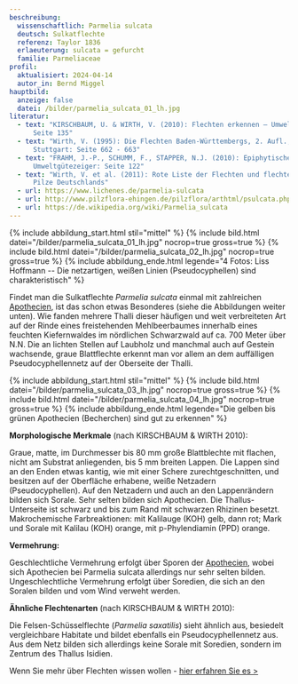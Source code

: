 ```yaml
---
beschreibung:
  wissenschaftlich: Parmelia sulcata
  deutsch: Sulkatflechte
  referenz: Taylor 1836
  erlaeuterung: sulcata = gefurcht
  familie: Parmeliaceae
profil:
  aktualisiert: 2024-04-14
  autor_in: Bernd Miggel
hauptbild:
  anzeige: false
  datei: /bilder/parmelia_sulcata_01_lh.jpg
literatur:
  - text: "KIRSCHBAUM, U. & WIRTH, V. (2010): Flechten erkennen – Umwelt bewerten,
      Seite 135"
  - text: "Wirth, V. (1995): Die Flechten Baden-Württembergs, 2. Aufl., Ulmer,
      Stuttgart: Seite 662 - 663"
  - text: "FRAHM, J.-P., SCHUMM, F., STAPPER, N.J. (2010): Epiphytische Flechten als
      Umweltgütezeiger: Seite 122"
  - text: "Wirth, V. et al. (2011): Rote Liste der Flechten und flechtenbewohnende
      Pilze Deutschlands"
  - url: https://www.lichenes.de/parmelia-sulcata
  - url: http://www.pilzflora-ehingen.de/pilzflora/arthtml/psulcata.php
  - url: https://de.wikipedia.org/wiki/Parmelia_sulcata
---
```

{% include abbildung_start.html stil="mittel" %}
{% include bild.html datei="/bilder/parmelia_sulcata_01_lh.jpg" nocrop=true gross=true %}
{% include bild.html datei="/bilder/parmelia_sulcata_02_lh.jpg" nocrop=true gross=true %}
{% include abbildung_ende.html legende="4 Fotos: Liss Hoffmann -- Die netzartigen, weißen Linien (Pseudocyphellen) sind charakteristisch" %}

Findet man die Sulkatflechte *Parmelia sulcata* einmal mit zahlreichen [Apothecien](Apothecien "Glossar"), ist das schon etwas Besonderes (siehe die Abbildungen weiter unten). Wie fanden mehrere Thalli dieser häufigen und weit verbreiteten Art auf der Rinde eines freistehenden Mehlbeerbaumes innerhalb eines feuchten Kiefernwaldes im nördlichen Schwarzwald auf ca. 700 Meter über N.N. Die an lichten Stellen auf Laubholz und manchmal auch auf Gestein wachsende, graue Blattflechte erkennt man vor allem an dem auffälligen Pseudocyphellennetz auf der Oberseite der Thalli.

{% include abbildung_start.html stil="mittel" %}
{% include bild.html datei="/bilder/parmelia_sulcata_03_lh.jpg" nocrop=true gross=true %}
{% include bild.html datei="/bilder/parmelia_sulcata_04_lh.jpg" nocrop=true gross=true %}
{% include abbildung_ende.html legende="Die gelben bis grünen Apothecien (Becherchen) sind gut zu erkennen" %}

**Morphologische Merkmale** (nach KIRSCHBAUM & WIRTH 2010):

Graue, matte, im Durchmesser bis 80 mm große Blattblechte mit flachen, nicht am Substrat anliegenden, bis 5 mm breiten Lappen. Die Lappen sind an den Enden etwas kantig, wie mit einer Schere zurechtgeschnitten, und besitzen auf der Oberfläche erhabene, weiße Netzadern (Pseudocyphellen). Auf den Netzadern und auch an den Lappenrändern bilden sich Sorale. Sehr selten bilden sich Apothecien. Die Thallus-Unterseite ist schwarz und bis zum Rand mit schwarzen Rhizinen besetzt.\
Makrochemische Farbreaktionen: mit Kalilauge (KOH) gelb, dann rot; Mark und Sorale mit Kalilau (KOH) orange, mit p-Phylendiamin (PPD) orange.

**Vermehrung:**

Geschlechtliche Vermehrung erfolgt über Sporen der [Apothecien](Apothecien "Glossar"), wobei sich Apothecien bei Parmelia sulcata allerdings nur sehr selten bilden. Ungeschlechtliche Vermehrung erfolgt über Soredien, die sich an den Soralen bilden und vom Wind verweht werden.

**Ähnliche Flechtenarten** (nach KIRSCHBAUM & WIRTH 2010):

Die Felsen-Schüsselflechte (*Parmelia saxatilis*) sieht ähnlich aus, besiedelt vergleichbare Habitate und bildet ebenfalls ein Pseudocyphellennetz aus. Aus dem Netz bilden sich allerdings keine Sorale mit Soredien, sondern im Zentrum des Thallus Isidien.

Wenn Sie mehr über Flechten wissen wollen - [hier erfahren Sie es >](/verwandt/flechten)